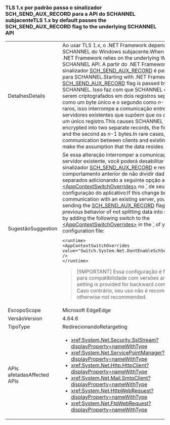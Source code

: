 ### <a name="tls-1x-by-default-passes-the-schsendauxrecord-flag-to-the-underlying-schannel-api"></a><span data-ttu-id="0fcde-101">TLS 1.x por padrão passa o sinalizador SCH_SEND_AUX_RECORD para a API do SCHANNEL subjacente</span><span class="sxs-lookup"><span data-stu-id="0fcde-101">TLS 1.x by default passes the SCH_SEND_AUX_RECORD flag to the underlying SCHANNEL API</span></span>

|   |   |
|---|---|
|<span data-ttu-id="0fcde-102">Detalhes</span><span class="sxs-lookup"><span data-stu-id="0fcde-102">Details</span></span>|<span data-ttu-id="0fcde-103">Ao usar TLS 1.x, o .NET Framework depende da API de SCHANNEL do Windows subjacente.</span><span class="sxs-lookup"><span data-stu-id="0fcde-103">When using TLS 1.x, the .NET Framework relies on the underlying Windows SCHANNEL API.</span></span> <span data-ttu-id="0fcde-104">A partir do .NET Framework 4.6, o sinalizador [SCH_SEND_AUX_RECORD](https://msdn.microsoft.com/library/windows/desktop/aa379810.aspx) é passado por padrão para SCHANNEL.</span><span class="sxs-lookup"><span data-stu-id="0fcde-104">Starting with .NET Framework 4.6, the [SCH_SEND_AUX_RECORD](https://msdn.microsoft.com/library/windows/desktop/aa379810.aspx) flag is passed by default to SCHANNEL.</span></span> <span data-ttu-id="0fcde-105">Isso faz com que SCHANNEL divida os dados a serem criptografados em dois registros separados, o primeiro como um byte único e o segundo como <em>n</em>-1 bytes. Em casos raros, isso interrompe a comunicação entre clientes e servidores existentes que supõem que os dados residem em um único registro.</span><span class="sxs-lookup"><span data-stu-id="0fcde-105">This causes SCHANNEL to split data to be encrypted into two separate records, the first as a single byte and the second as <em>n</em>-1 bytes.In rare cases, this breaks communication between clients and existing servers that make the assumption that the data resides in a single record.</span></span>|
|<span data-ttu-id="0fcde-106">Sugestão</span><span class="sxs-lookup"><span data-stu-id="0fcde-106">Suggestion</span></span>|<span data-ttu-id="0fcde-107">Se essa alteração interromper a comunicação com um servidor existente, você poderá desabilitar o envio do sinalizador [SCH_SEND_AUX_RECORD](https://msdn.microsoft.com/library/windows/desktop/aa379810.aspx) e restaurar o comportamento anterior de não dividir dados em registros separados adicionando a seguinte opção ao [\<AppContextSwitchOverrides>](~/docs/framework/configure-apps/file-schema/runtime/appcontextswitchoverrides-element.md) no [\`](~/docs/framework/configure-apps/file-schema/runtime/runtime-element.md) de seu arquivo de configuração do aplicativo:</span><span class="sxs-lookup"><span data-stu-id="0fcde-107">If this change breaks communication with an existing server, you can disable sending the [SCH_SEND_AUX_RECORD](https://msdn.microsoft.com/library/windows/desktop/aa379810.aspx) flag and restore the previous behavior of not splitting data into separate records by adding the following switch to the [\<AppContextSwitchOverrides>](~/docs/framework/configure-apps/file-schema/runtime/appcontextswitchoverrides-element.md) in the [\`](~/docs/framework/configure-apps/file-schema/runtime/runtime-element.md) of your app configuration file:</span></span><pre><code class="language-xml">&lt;runtime&gt;&#13;&#10;&lt;AppContextSwitchOverrides&#13;&#10;value=&quot;Switch.System.Net.DontEnableSchSendAuxRecord=true&quot; /&gt;&#13;&#10;&lt;/runtime&gt;&#13;&#10;</code></pre> <blockquote> [!IMPORTANT] <span data-ttu-id="0fcde-108">Essa configuração é fornecida apenas para compatibilidade com versões anteriores.</span><span class="sxs-lookup"><span data-stu-id="0fcde-108">This setting is provided for backward compatibility only.</span></span> <span data-ttu-id="0fcde-109">Caso contrário, seu uso não é recomendado.</span><span class="sxs-lookup"><span data-stu-id="0fcde-109">Its use is otherwise not recommended.</span></span></blockquote> |
|<span data-ttu-id="0fcde-110">Escopo</span><span class="sxs-lookup"><span data-stu-id="0fcde-110">Scope</span></span>|<span data-ttu-id="0fcde-111">Microsoft Edge</span><span class="sxs-lookup"><span data-stu-id="0fcde-111">Edge</span></span>|
|<span data-ttu-id="0fcde-112">Versão</span><span class="sxs-lookup"><span data-stu-id="0fcde-112">Version</span></span>|<span data-ttu-id="0fcde-113">4.6</span><span class="sxs-lookup"><span data-stu-id="0fcde-113">4.6</span></span>|
|<span data-ttu-id="0fcde-114">Tipo</span><span class="sxs-lookup"><span data-stu-id="0fcde-114">Type</span></span>|<span data-ttu-id="0fcde-115">Redirecionando</span><span class="sxs-lookup"><span data-stu-id="0fcde-115">Retargeting</span></span>|
|<span data-ttu-id="0fcde-116">APIs afetadas</span><span class="sxs-lookup"><span data-stu-id="0fcde-116">Affected APIs</span></span>|<ul><li><xref:System.Net.Security.SslStream?displayProperty=nameWithType></li><li><xref:System.Net.ServicePointManager?displayProperty=nameWithType></li><li><xref:System.Net.Http.HttpClient?displayProperty=nameWithType></li><li><xref:System.Net.Mail.SmtpClient?displayProperty=nameWithType></li><li><xref:System.Net.HttpWebRequest?displayProperty=nameWithType></li><li><xref:System.Net.FtpWebRequest?displayProperty=nameWithType></li></ul>|


